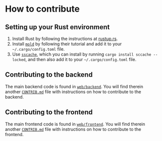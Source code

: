 # How to contribute

## Setting up your Rust environment

1. Install Rust by following the instructions at [rustup.rs](https://rustup.rs/).
2. Install [`mold`](https://github.com/rui314/mold) by following their tutorial and add it to your `~/.cargo/config.toml` file.
3. Use [`sscache`](https://github.com/mozilla/sccache), which you can install by running `cargo install sccache --locked`, and then also add it to your `~/.cargo/config.toml` file.


## Contributing to the backend

The main backend code is found in [`web/backend`](web/backend). You will find therein another [`CONTRIB.md`](web/backend/CONTRIB.md) file with instructions on how to contribute to the backend.

## Contributing to the frontend

The main frontend code is found in [`web/frontend`](web/frontend). You will find therein another [`CONTRIB.md`](web/frontend/CONTRIB.md) file with instructions on how to contribute to the frontend.
